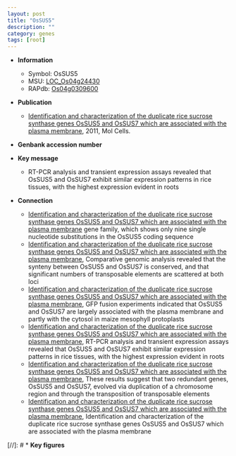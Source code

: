 ```yaml
---
layout: post
title: "OsSUS5"
description: ""
category: genes
tags: [root]
---
```


* **Information**  
    + Symbol: OsSUS5  
    + MSU: [LOC_Os04g24430](http://rice.plantbiology.msu.edu/cgi-bin/ORF_infopage.cgi?orf=LOC_Os04g24430)  
    + RAPdb: [Os04g0309600](http://rapdb.dna.affrc.go.jp/viewer/gbrowse_details/irgsp1?name=Os04g0309600)  

* **Publication**  
    + [Identification and characterization of the duplicate rice sucrose synthase genes OsSUS5 and OsSUS7 which are associated with the plasma membrane](http://www.ncbi.nlm.nih.gov/pubmed?term=Identification+and+characterization+of+the+duplicate+rice+sucrose+synthase+genes+OsSUS5+and+OsSUS7+which+are+associated+with+the+plasma+membrane%5BTitle%5D), 2011, Mol Cells.

* **Genbank accession number**  

* **Key message**  
    + RT-PCR analysis and transient expression assays revealed that OsSUS5 and OsSUS7 exhibit similar expression patterns in rice tissues, with the highest expression evident in roots

* **Connection**  
    + [Identification and characterization of the duplicate rice sucrose synthase genes OsSUS5 and OsSUS7 which are associated with the plasma membrane](OsSUS) gene family, which shows only nine single nucleotide substitutions in the OsSUS5 coding sequence
    + [Identification and characterization of the duplicate rice sucrose synthase genes OsSUS5 and OsSUS7 which are associated with the plasma membrane](http://www.ncbi.nlm.nih.gov/pubmed?term=Identification+and+characterization+of+the+duplicate+rice+sucrose+synthase+genes+OsSUS5+and+OsSUS7+which+are+associated+with+the+plasma+membrane%5BTitle%5D), Comparative genomic analysis revealed that the synteny between OsSUS5 and OsSUS7 is conserved, and that significant numbers of transposable elements are scattered at both loci
    + [Identification and characterization of the duplicate rice sucrose synthase genes OsSUS5 and OsSUS7 which are associated with the plasma membrane](http://www.ncbi.nlm.nih.gov/pubmed?term=Identification+and+characterization+of+the+duplicate+rice+sucrose+synthase+genes+OsSUS5+and+OsSUS7+which+are+associated+with+the+plasma+membrane%5BTitle%5D), GFP fusion experiments indicated that OsSUS5 and OsSUS7 are largely associated with the plasma membrane and partly with the cytosol in maize mesophyll protoplasts
    + [Identification and characterization of the duplicate rice sucrose synthase genes OsSUS5 and OsSUS7 which are associated with the plasma membrane](http://www.ncbi.nlm.nih.gov/pubmed?term=Identification+and+characterization+of+the+duplicate+rice+sucrose+synthase+genes+OsSUS5+and+OsSUS7+which+are+associated+with+the+plasma+membrane%5BTitle%5D), RT-PCR analysis and transient expression assays revealed that OsSUS5 and OsSUS7 exhibit similar expression patterns in rice tissues, with the highest expression evident in roots
    + [Identification and characterization of the duplicate rice sucrose synthase genes OsSUS5 and OsSUS7 which are associated with the plasma membrane](http://www.ncbi.nlm.nih.gov/pubmed?term=Identification+and+characterization+of+the+duplicate+rice+sucrose+synthase+genes+OsSUS5+and+OsSUS7+which+are+associated+with+the+plasma+membrane%5BTitle%5D), These results suggest that two redundant genes, OsSUS5 and OsSUS7, evolved via duplication of a chromosome region and through the transposition of transposable elements
    + [Identification and characterization of the duplicate rice sucrose synthase genes OsSUS5 and OsSUS7 which are associated with the plasma membrane](http://www.ncbi.nlm.nih.gov/pubmed?term=Identification+and+characterization+of+the+duplicate+rice+sucrose+synthase+genes+OsSUS5+and+OsSUS7+which+are+associated+with+the+plasma+membrane%5BTitle%5D), Identification and characterization of the duplicate rice sucrose synthase genes OsSUS5 and OsSUS7 which are associated with the plasma membrane

[//]: # * **Key figures**  


